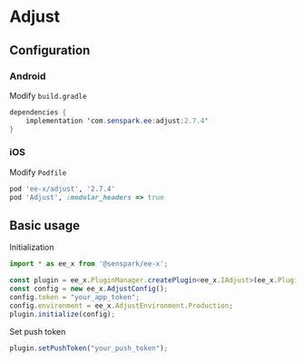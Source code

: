 # Adjust
## Configuration
### Android
Modify `build.gradle`
```java
dependencies {
    implementation 'com.senspark.ee:adjust:2.7.4'
}
```

### iOS
Modify `Podfile`
```ruby
pod 'ee-x/adjust', '2.7.4'
pod 'Adjust', :modular_headers => true
```

## Basic usage
Initialization
```ts
import * as ee_x from '@senspark/ee-x';

const plugin = ee_x.PluginManager.createPlugin<ee_x.IAdjust>(ee_x.Plugin.Adjust);
const config = new ee_x.AdjustConfig();
config.token = "your_app_token";
config.environment = ee_x.AdjustEnvironment.Production;
plugin.initialize(config);
```

Set push token
```ts
plugin.setPushToken("your_push_token");
```